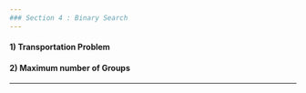 ```yaml
---
### Section 4 : Binary Search
---
```

#### 1) Transportation Problem
#### 2) Maximum number of Groups
---
